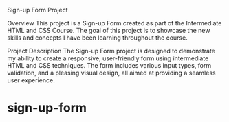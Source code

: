 Sign-up Form Project

Overview
This project is a Sign-up Form created as part of the Intermediate HTML and CSS Course. The goal of this project is to showcase the new skills and concepts I have been learning throughout the course.

Project Description
The Sign-up Form project is designed to demonstrate my ability to create a responsive, user-friendly form using intermediate HTML and CSS techniques. The form includes various input types, form validation, and a pleasing visual design, all aimed at providing a seamless user experience.
# sign-up-form